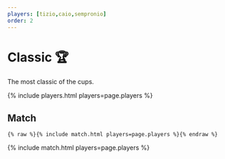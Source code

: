 ```yaml
---
players: [tizio,caio,sempronio]
order: 2
---
```

# Classic 🏆️

The most classic of the cups.

{% include players.html players=page.players %}

## Match

```liquid
{% raw %}{% include match.html players=page.players %}{% endraw %}
```

{% include match.html players=page.players %}